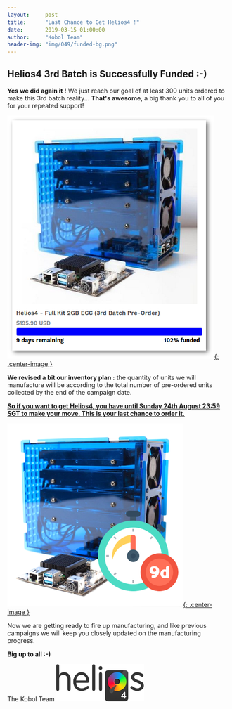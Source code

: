 ```yaml
---
layout:     post
title:      "Last Chance to Get Helios4 !"
date:       2019-03-15 01:00:00
author:     "Kobol Team"
header-img: "img/049/funded-bg.png"
---
```


## Helios4 3rd Batch is Successfully Funded :-)

**Yes we did again it !** We just reach our goal of at least 300 units ordered to make this 3rd batch reality... **That's awesome**, a big thank you to all of you for your repeated support!

[![Funded](/img/049/funded.png){: .center-image }](https://shop.kobol.io/collections/frontpage/products/helios4-full-kit-2gb-ecc-3rd-batch-pre-order)

**We revised a bit our inventory plan :** the quantity of units we will manufacture will be according to the total number of pre-ordered units collected by the end of the campaign date.

[**So if you want to get Helios4, you have until Sunday 24th August 23:59 SGT to make your move. This is your last chance to order it.**](https://shop.kobol.io/collections/frontpage/products/helios4-full-kit-3rd-ecc-2nd-batch-pre-order)

[![Countdown](/img/049/countdown.png){: .center-image }](https://shop.kobol.io/collections/frontpage/products/helios4-full-kit-2gb-ecc-3rd-batch-pre-order)

Now we are getting ready to fire up manufacturing, and like previous campaigns we will keep you closely updated on the manufacturing progress.

**Big up to all :-)**

The Kobol Team
[![Logo](/img/029/helios4-logo.png)](https://kobol.io/helios4)
